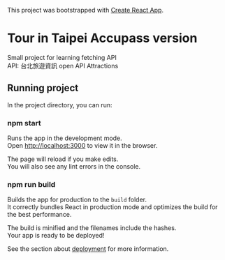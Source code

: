 This project was bootstrapped with [Create React App](https://github.com/facebook/create-react-app).

# Tour in Taipei Accupass version
Small project for learning fetching API
<br />
API: 台北旅遊資訊 open API Attractions
<br />

## Running project
In the project directory, you can run:

### npm start

Runs the app in the development mode.<br />
Open [http://localhost:3000](http://localhost:3000) to view it in the browser.

The page will reload if you make edits.<br />
You will also see any lint errors in the console.

### npm run build

Builds the app for production to the `build` folder.<br />
It correctly bundles React in production mode and optimizes the build for the best performance.

The build is minified and the filenames include the hashes.<br />
Your app is ready to be deployed!

See the section about [deployment](https://facebook.github.io/create-react-app/docs/deployment) for more information.


